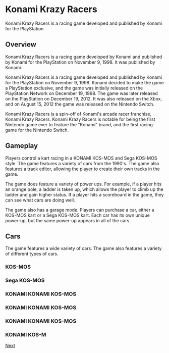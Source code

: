 # Konami Krazy Racers

Konami Krazy Racers is a racing game developed and published by Konami for the PlayStation.

## Overview

Konami Krazy Racers is a racing game developed by Konami and published by Konami for the PlayStation on November 9, 1998. It was published by Konami.

Konami Krazy Racers is a racing game developed and published by Konami for the PlayStation on November 9, 1998. Konami decided to make the game a PlayStation exclusive, and the game was initially released on the PlayStation Network on December 19, 1998. The game was later released on the PlayStation on December 19, 2012. It was also released on the Xbox, and on August 15, 2012 the game was released on the Nintendo Switch.

Konami Krazy Racers is a spin-off of Konami's arcade racer franchise, Konami Krazy Racers. Konami Krazy Racers is notable for being the first Nintendo game ever to feature the "Konami" brand, and the first racing game for the Nintendo Switch.

## Gameplay

Players control a kart racing in a KONAMI KOS-MOS and Sega KOS-MOS style. The game features a variety of cars from the 1990's. The game also features a track editor, allowing the player to create their own tracks in the game.

The game does feature a variety of power ups. For example, if a player hits an orange pole, a ladder is taken up, which allows the player to climb up the ladder and gain higher status. If a player hits a scoreboard in the game, they can see what cars are doing well.

The game also has a garage mode. Players can purchase a car, either a KOS-MOS kart or a Sega KOS-MOS kart. Each car has its own unique power-up, but the same power-up appears in all of the cars.

## Cars

The game features a wide variety of cars. The game also features a variety of different types of cars.

### KOS-MOS

### Sega KOS-MOS

### KONAMI KONAMI KOS-MOS

### KONAMI KONAMI KOS-MOS

### KONAMI KONAMI KOS-MOS

### KONAMI KOS-M

[Next](191.md)